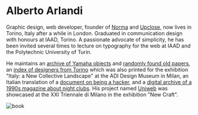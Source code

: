 # Alberto Arlandi

Graphic design, web developer, founder of [Norma](https://normadesign.it) and [Upclose](https://upclose.studio), now lives in Torino, Italy after a while in London. Graduated in communication design with honours at IAAD, Torino. A passionate advocate of simplicity, he has been invited several times to lecture on typography for the web at IAAD and the Polytechnic University of Turin.

He maintains an [archive of Yamaha objects](https://yamahablackboxes.com/) and [randomly found old papers](https://archive.org/details/@studio_norma_torino), an [index of designers from Torino](https://torinodesign.info/) which was also printed for the exhibition "Italy: a New Collective Landscape" at the ADI Design Museum in Milan, an Italian translation of a [document on being a hacker](https://arlandi.design/documents/hacker.html), and a [digital archive of a 1990s magazine about night clubs](https://discodancing.it). His project named [Uniweb](https://arlandi.design/uniweb/) was showcased at the XXI Triennale di Milano in the exhibition "New Craft".

![book](https://arlandi.design/27.gif)
